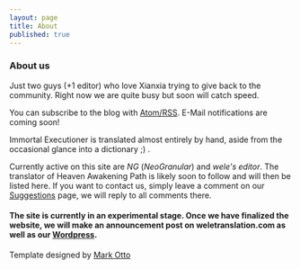 ```yaml
---
layout: page
title: About
published: true
---
```



### About us

Just two guys (+1 editor) who love Xianxia trying to give back to the community. Right now we are quite busy but soon will catch speed.

You can subscribe to the blog with [Atom/RSS](http://weletranslation.com/atom.xml). E-Mail notifications are coming soon!

Immortal Executioner is translated almost entirely by hand, aside from the occasional glance into a dictionary ;) .

Currently active on this site are *NG* (*NeoGranular*) and *wele's editor*. The translator of Heaven Awakening Path is likely soon to follow and will then be listed here. If you want to contact us, simply leave a comment on our [Suggestions](http://weletranslation.com/suggestions.html) page, we will reply to all comments there.

#### The site is currently in an experimental stage. Once we have finalized the website, we will make an announcement post on weletranslation.com as well as our [Wordpress](http://weletranslation.wordpress.com).

Template designed by [Mark Otto](https://github.com/poole/lanyon)
